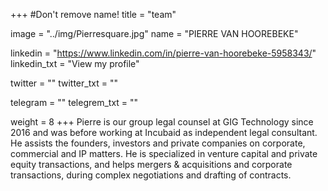 +++
#Don't remove name!
title = "team"

image = "../img/Pierresquare.jpg"
name = "PIERRE VAN HOOREBEKE"

linkedin = "https://www.linkedin.com/in/pierre-van-hoorebeke-5958343/"
linkedin_txt = "View my profile"

twitter = ""
twitter_txt = ""

telegram = ""
telegrem_txt = ""

weight = 8
+++
Pierre is our group legal counsel at GIG Technology since 2016 and was before working at Incubaid as independent legal consultant. He assists the founders, investors and private companies on corporate, commercial and IP matters. He is specialized in venture capital and private equity transactions, and helps mergers & acquisitions and corporate transactions, during complex negotiations and drafting of contracts.
